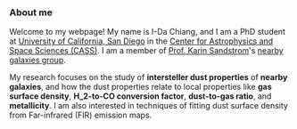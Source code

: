 ### About me
Welcome to my webpage! My name is I-Da Chiang, and I am a PhD student at [University of California, San Diego](https://ucsd.edu/) in the [Center for Astrophysics and Space Sciences (CASS)](http://cass.ucsd.edu/index.php/Main_Page). I am a member of [Prof. Karin Sandstrom](http://karinsandstrom.github.io/)'s [nearby galaxies group](https://nearbygalaxies.github.io/).

My research focuses on the study of **intersteller dust properties** of **nearby galaxies**, and how the dust properties relate to local properties like **gas surface density**, **H_2-to-CO conversion factor**, **dust-to-gas ratio**, and **metallicity**. I am also interested in techniques of fitting dust surface density from Far-infrared (FIR) emission maps.
